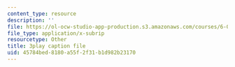 ```yaml
---
content_type: resource
description: ''
file: https://ol-ocw-studio-app-production.s3.amazonaws.com/courses/6-003-signals-and-systems-fall-2011/45784bed8180a55f2f31b1d982b23170_1El4znkRH0g.srt
file_type: application/x-subrip
resourcetype: Other
title: 3play caption file
uid: 45784bed-8180-a55f-2f31-b1d982b23170
---
```

